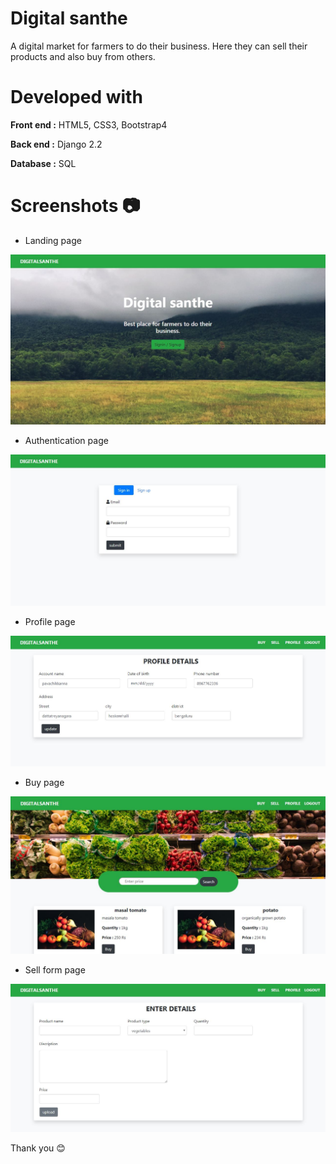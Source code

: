 # Digital santhe
A digital market for farmers to do their business. Here they can sell their products and also buy from others.


# Developed with

**Front end :** HTML5, CSS3, Bootstrap4  

**Back end :** Django 2.2

**Database :** SQL


# Screenshots :camera:
* Landing page
<img src="./screenshots/home.JPG" alt="drawing"   width="auto" />

* Authentication page
<img src="./screenshots/auth.JPG" alt="drawing"   width="auto" />

* Profile page
<img src="./screenshots/profile.JPG" alt="drawing"   width="auto" />

* Buy page
<img src="./screenshots/buy.JPG" alt="drawing"   width="auto" />

* Sell form page
<img src="./screenshots/sell.JPG" alt="drawing"   width="auto" />


Thank you :blush:

